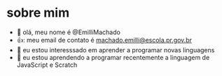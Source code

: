 # sobre mim
- 👋 olá, meu nome é @EmilliMachado
- 👍: meu email de contato é machado.emilli@escola.pr.gov.br
- 👀 eu estou interesssado em aprender a programar novas linguagens
- 🌱 eu estou aprendendo a programar recentemente a linguagem de JavaScript e Scratch


<!---
EmilliMachado/EmilliMachado is a ✨ special ✨ repository because its `README.md` (this file) appears on your GitHub profile.
You can click the Preview link to take a look at your changes.
--->
